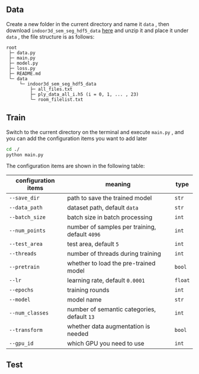 ## Data

Create a new folder in the current directory and name it `data` , then download `indoor3d_sem_seg_hdf5_data`  [here](https://shapenet.cs.stanford.edu/media/indoor3d_sem_seg_hdf5_data.zip) and unzip it and place it under `data` , the file structure is as follows:

```
root
 ├─ data.py
 ├─ main.py
 ├─ model.py
 ├─ loss.py
 ├─ README.md
 └─ data
     └─ indoor3d_sem_seg_hdf5_data
         ├─ all_files.txt
         ├─ ply_data_all_i.h5 (i = 0, 1, ... , 23)
         └─ room_filelist.txt
```



## Train

Switch to the current directory on the terminal and execute `main.py` , and you can add the configuration items you want to add later

```bash
cd ./
python main.py
```

The configuration items are shown in the following table:

| configuration items | meaning                                        | type    |
| ------------------- | ---------------------------------------------- | ------- |
| `--save_dir`        | path to save the trained model                 | `str`   |
| `--data_path`       | dataset path, default `data`                   | `str`   |
| `--batch_size`      | batch size in batch processing                 | `int`   |
| `--num_points`      | number of samples per training, default `4096` | `int`   |
| `--test_area`       | test area, default `5`                         | `int`   |
| `--threads`         | number of threads during training              | `int`   |
| `--pretrain`        | whether to load the pre-trained model          | `bool`  |
| `--lr`              | learning rate, default `0.0001`                | `float` |
| `--epochs`          | training rounds                                | `int`   |
| `--model`           | model name                                     | `str`   |
| `--num_classes`     | number of semantic categories, default `13`    | `int`   |
| `--transform`       | whether data augmentation is needed            | `bool`  |
| `--gpu_id`          | which GPU you need to use                      | `int`   |



## Test

